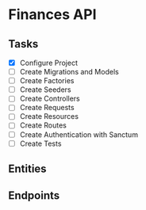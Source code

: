 # Finances API

## Tasks
- [X] Configure Project
- [ ] Create Migrations and Models
- [ ] Create Factories
- [ ] Create Seeders
- [ ] Create Controllers
- [ ] Create Requests
- [ ] Create Resources
- [ ] Create Routes
- [ ] Create Authentication with Sanctum
- [ ] Create Tests

## Entities


## Endpoints

